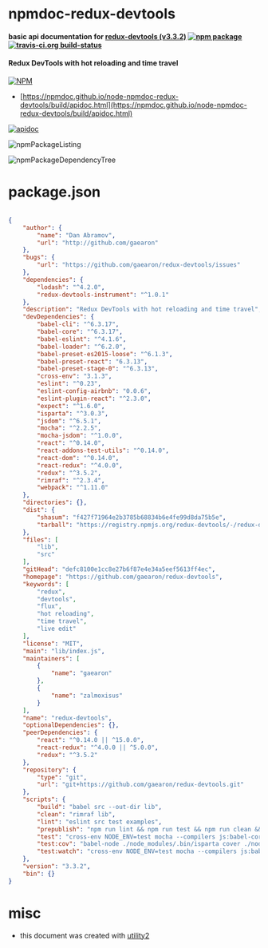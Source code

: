# npmdoc-redux-devtools

#### basic api documentation for  [redux-devtools (v3.3.2)](https://github.com/gaearon/redux-devtools)  [![npm package](https://img.shields.io/npm/v/npmdoc-redux-devtools.svg?style=flat-square)](https://www.npmjs.org/package/npmdoc-redux-devtools) [![travis-ci.org build-status](https://api.travis-ci.org/npmdoc/node-npmdoc-redux-devtools.svg)](https://travis-ci.org/npmdoc/node-npmdoc-redux-devtools)

#### Redux DevTools with hot reloading and time travel

[![NPM](https://nodei.co/npm/redux-devtools.png?downloads=true&downloadRank=true&stars=true)](https://www.npmjs.com/package/redux-devtools)

- [https://npmdoc.github.io/node-npmdoc-redux-devtools/build/apidoc.html](https://npmdoc.github.io/node-npmdoc-redux-devtools/build/apidoc.html)

[![apidoc](https://npmdoc.github.io/node-npmdoc-redux-devtools/build/screenCapture.buildCi.browser.%252Ftmp%252Fbuild%252Fapidoc.html.png)](https://npmdoc.github.io/node-npmdoc-redux-devtools/build/apidoc.html)

![npmPackageListing](https://npmdoc.github.io/node-npmdoc-redux-devtools/build/screenCapture.npmPackageListing.svg)

![npmPackageDependencyTree](https://npmdoc.github.io/node-npmdoc-redux-devtools/build/screenCapture.npmPackageDependencyTree.svg)



# package.json

```json

{
    "author": {
        "name": "Dan Abramov",
        "url": "http://github.com/gaearon"
    },
    "bugs": {
        "url": "https://github.com/gaearon/redux-devtools/issues"
    },
    "dependencies": {
        "lodash": "^4.2.0",
        "redux-devtools-instrument": "^1.0.1"
    },
    "description": "Redux DevTools with hot reloading and time travel",
    "devDependencies": {
        "babel-cli": "^6.3.17",
        "babel-core": "^6.3.17",
        "babel-eslint": "^4.1.6",
        "babel-loader": "^6.2.0",
        "babel-preset-es2015-loose": "^6.1.3",
        "babel-preset-react": "6.3.13",
        "babel-preset-stage-0": "^6.3.13",
        "cross-env": "3.1.3",
        "eslint": "^0.23",
        "eslint-config-airbnb": "0.0.6",
        "eslint-plugin-react": "^2.3.0",
        "expect": "^1.6.0",
        "isparta": "^3.0.3",
        "jsdom": "^6.5.1",
        "mocha": "^2.2.5",
        "mocha-jsdom": "^1.0.0",
        "react": "^0.14.0",
        "react-addons-test-utils": "^0.14.0",
        "react-dom": "^0.14.0",
        "react-redux": "^4.0.0",
        "redux": "^3.5.2",
        "rimraf": "^2.3.4",
        "webpack": "^1.11.0"
    },
    "directories": {},
    "dist": {
        "shasum": "f427f71964e2b3785b68834b6e4fe99d8da75b5e",
        "tarball": "https://registry.npmjs.org/redux-devtools/-/redux-devtools-3.3.2.tgz"
    },
    "files": [
        "lib",
        "src"
    ],
    "gitHead": "defc8100e1cc8e27b6f87e4e34a5eef5613ff4ec",
    "homepage": "https://github.com/gaearon/redux-devtools",
    "keywords": [
        "redux",
        "devtools",
        "flux",
        "hot reloading",
        "time travel",
        "live edit"
    ],
    "license": "MIT",
    "main": "lib/index.js",
    "maintainers": [
        {
            "name": "gaearon"
        },
        {
            "name": "zalmoxisus"
        }
    ],
    "name": "redux-devtools",
    "optionalDependencies": {},
    "peerDependencies": {
        "react": "^0.14.0 || ^15.0.0",
        "react-redux": "^4.0.0 || ^5.0.0",
        "redux": "^3.5.2"
    },
    "repository": {
        "type": "git",
        "url": "git+https://github.com/gaearon/redux-devtools.git"
    },
    "scripts": {
        "build": "babel src --out-dir lib",
        "clean": "rimraf lib",
        "lint": "eslint src test examples",
        "prepublish": "npm run lint && npm run test && npm run clean && npm run build",
        "test": "cross-env NODE_ENV=test mocha --compilers js:babel-core/register --recursive",
        "test:cov": "babel-node ./node_modules/.bin/isparta cover ./node_modules/.bin/_mocha -- --recursive",
        "test:watch": "cross-env NODE_ENV=test mocha --compilers js:babel-core/register --recursive --watch"
    },
    "version": "3.3.2",
    "bin": {}
}
```



# misc
- this document was created with [utility2](https://github.com/kaizhu256/node-utility2)
